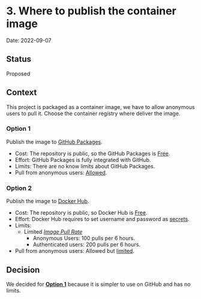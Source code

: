 # 3. Where to publish the container image

Date: 2022-09-07

## Status

Proposed

## Context

This project is packaged as a container image, we have to allow anonymous users to pull it. Choose the container registry where deliver the image.

### Option 1

Publish the image to [GitHub Packages](https://docs.github.com/en/packages/learn-github-packages/introduction-to-github-packages).

- Cost: The repository is public, so the GitHub Packages is [Free](https://docs.github.com/en/billing/managing-billing-for-github-packages/about-billing-for-github-packages#about-billing-for-github-packages).
- Effort: GitHub Packages is fully integrated with GitHub.
- Limits: There are no know limits about GitHub Packages.
- Pull from anonymous users: [Allowed](https://docs.github.com/en/packages/learn-github-packages/about-permissions-for-github-packages#:~:text=Public%20images%20allow%20anonymous%20access%20and%20can%20be%20pulled%20without%20authentication%20or%20signing%20in%20via%20the%20CLI.).

### Option 2

Publish the image to [Docker Hub](https://hub.docker.com/).

- Cost: The repository is public, so Docker Hub is [Free](https://www.docker.com/pricing/).
- Effort: Docker Hub requires to set username and password as [secrets](https://docs.github.com/en/actions/publishing-packages/publishing-docker-images#publishing-images-to-docker-hub).
- Limits: 
  - Limited [*Image Pull Rate*](https://www.docker.com/pricing/)
    - Anonymous Users: 100 pulls per 6 hours.
    - Authenticated users: 200 pulls per 6 hours.
- Pull from anonymous users: Allowed but [limited](https://docs.docker.com/docker-hub/download-rate-limit/#:~:text=For%20anonymous%20users%2C%20the%20rate%20limit%20is%20set%20to%20100%20pulls%20per%206%20hours%20per%20IP%20address).

## Decision

We decided for **[Option 1](#option-1)** because it is simpler to use on GitHub and has no limits.
